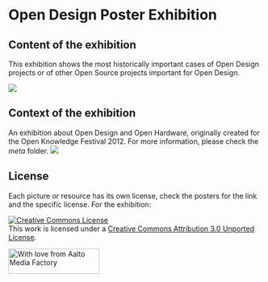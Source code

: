 # Open Design Poster Exhibition

## Content of the exhibition
This exhibition shows the most historically important cases of Open Design projects or of other Open Source projects important for Open Design.

<img src="https://raw.github.com/openp2pdesign/Open-Design-Exhibition/master/posters/posters.jpeg">

## Context of the exhibition
An exhibition about Open Design and Open Hardware, originally created for the Open Knowledge Festival 2012. For more information, please check the *meta* folder.
<img src="https://raw.github.com/openp2pdesign/Open-Design-Exhibition/master/meta/open.design_definition_storyboard.png">

	
## License
Each picture or resource has its own license, check the posters for the link and the specific license. For the exhibition:

<a rel="license" href="http://creativecommons.org/licenses/by/3.0/deed.en_US"><img alt="Creative Commons License" style="border-width:0" src="http://i.creativecommons.org/l/by/3.0/88x31.png" /></a><br />This work is licensed under a <a rel="license" href="http://creativecommons.org/licenses/by/3.0/deed.en_US">Creative Commons Attribution 3.0 Unported License</a>.

<a href="http://mediafactory.aalto.fi/" style=" border-color:transparent!important;text-decoration:none!important;"><img src="http://mediafactory.aalto.fi/wp-content/uploads/2011/03/withlove_harm.gif" alt="With love from Aalto Media Factory" style="border-color:transparent!important;width:180px!important;height:50px!important;" /></a>